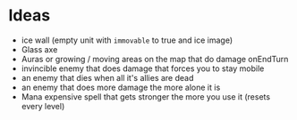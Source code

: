 # Ideas
- ice wall (empty unit with `immovable` to true and ice image)
- Glass axe
- Auras or growing / moving areas on the map that do damage onEndTurn
- invincible enemy that does damage that forces you to stay mobile
- an enemy that dies when all it's allies are dead
- an enemy that does more damage the more alone it is
- Mana expensive spell that gets stronger the more you use it (resets every level)